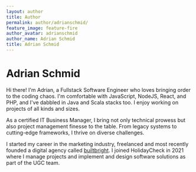 ```yaml
---
layout: author
title: Author
permalink: author/adrianschmid/
feature_image: feature-fire
author_avatar: adrianschmid
author_name: Adrian Schmid
title: Adrian Schmid
---
```


# Adrian Schmid

Hi there! I'm Adrian, a Fullstack Software Engineer who loves bringing order to the coding chaos. I'm comfortable with JavaScript, NodeJS, React, and PHP, and I've dabbled in Java and Scala stacks too. I enjoy working on projects of all kinds and sizes.

As a certified IT Business Manager, I bring not only technical prowess but also project management finesse to the table. From legacy systems to cutting-edge frameworks, I thrive on diverse challenges.

I started my career in the marketing industry, freelanced and most recently founded a digital agency called [builtbright]. I joined HolidayCheck in 2021 where I manage projects and implement and design software solutions as part of the UGC team.

[builtbright]: https://www.builtbright.de
